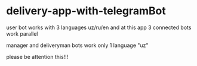 # delivery-app-with-telegramBot


user bot works with 3 languages  uz/ru/en and at this app 3 connected bots work parallel

manager and deliveryman bots work only 1 language "uz"

please be attention this!!!
